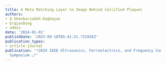 ```yaml
---
title: A Meta Matching Layer to Image Behind Calcified Plaques
authors:
- A Ghanbarzadeh-Dagheyan
- ErqianDong
- admin
date: '2024-01-01'
publishDate: '2025-09-18T05:41:21.731936Z'
publication_types:
- article-journal
publication: '*2024 IEEE Ultrasonics, Ferroelectrics, and Frequency Control Joint
  Symposium …*'
---
```

